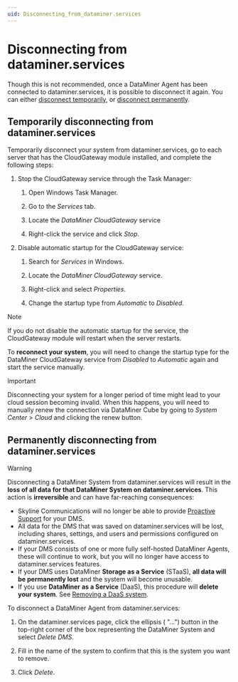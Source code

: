 ```yaml
---
uid: Disconnecting_from_dataminer.services
---
```


# Disconnecting from dataminer.services

Though this is not recommended, once a DataMiner Agent has been connected to dataminer.services, it is possible to disconnect it again. You can either [disconnect temporarily](#temporarily-disconnecting-from-dataminerservices), or [disconnect permanently](#permanently-disconnecting-from-dataminerservices).

## Temporarily disconnecting from dataminer.services

Temporarily disconnect your system from dataminer.services, go to each server that has the CloudGateway module installed, and complete the following steps:

1. Stop the CloudGateway service through the Task Manager:

   1. Open Windows Task Manager.

   1. Go to the *Services* tab.

   1. Locate the *DataMiner CloudGateway* service

   1. Right-click the service and click *Stop*.

1. Disable automatic startup for the CloudGateway service:

   1. Search for *Services* in Windows.

   1. Locate the *DataMiner CloudGateway* service.

   1. Right-click and select *Properties*.

   1. Change the startup type from *Automatic* to *Disabled*.

> [!NOTE]
> If you do not disable the automatic startup for the service, the CloudGateway module will restart when the server restarts.

To **reconnect your system**, you will need to change the startup type for the DataMiner CloudGateway service from *Disabled* to *Automatic* again and start the service manually.

> [!IMPORTANT]
> Disconnecting your system for a longer period of time might lead to your cloud session becoming invalid. When this happens, you will need to manually renew the connection via DataMiner Cube by going to *System Center* > *Cloud* and clicking the renew button.

## Permanently disconnecting from dataminer.services

> [!WARNING]
> Disconnecting a DataMiner System from dataminer.services will result in the **loss of all data for that DataMiner System on dataminer.services**. This action is **irreversible** and can have far-reaching consequences:
>
> - Skyline Communications will no longer be able to provide [Proactive Support](xref:Proactive_Support) for your DMS.
> - All data for the DMS that was saved on dataminer.services will be lost, including shares, settings, and users and permissions configured on dataminer.services.
> - If your DMS consists of one or more fully self-hosted DataMiner Agents, these will continue to work, but you will no longer have access to dataminer.services features.
> - If your DMS uses DataMiner **Storage as a Service** (STaaS), **all data will be permanently lost** and the system will become unusable.
> - If you use **DataMiner as a Service** (DaaS), this procedure will **delete your system**. See [Removing a DaaS system](xref:Removing_a_DaaS_system).

To disconnect a DataMiner Agent from dataminer.services:

1. On the dataminer.services page, click the ellipsis ( "...") button in the top-right corner of the box representing the DataMiner System and select *Delete DMS*.

1. Fill in the name of the system to confirm that this is the system you want to remove.

1. Click *Delete*.
